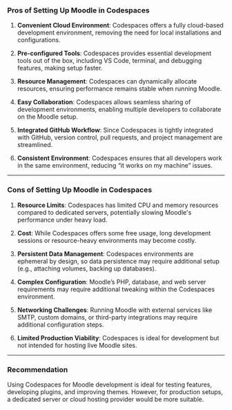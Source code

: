### **Pros of Setting Up Moodle in Codespaces**
1. **Convenient Cloud Environment**: Codespaces offers a fully cloud-based development environment, removing the need for local installations and configurations.

2. **Pre-configured Tools**: Codespaces provides essential development tools out of the box, including VS Code, terminal, and debugging features, making setup faster.

3. **Resource Management**: Codespaces can dynamically allocate resources, ensuring performance remains stable when running Moodle.

4. **Easy Collaboration**: Codespaces allows seamless sharing of development environments, enabling multiple developers to collaborate on the Moodle setup.

5. **Integrated GitHub Workflow**: Since Codespaces is tightly integrated with GitHub, version control, pull requests, and project management are streamlined.

6. **Consistent Environment**: Codespaces ensures that all developers work in the same environment, reducing “it works on my machine” issues.

---

### **Cons of Setting Up Moodle in Codespaces**
1. **Resource Limits**: Codespaces has limited CPU and memory resources compared to dedicated servers, potentially slowing Moodle's performance under heavy load.

2. **Cost**: While Codespaces offers some free usage, long development sessions or resource-heavy environments may become costly.

3. **Persistent Data Management**: Codespaces environments are ephemeral by design, so data persistence may require additional setup (e.g., attaching volumes, backing up databases).

4. **Complex Configuration**: Moodle’s PHP, database, and web server requirements may require additional tweaking within the Codespaces environment.

5. **Networking Challenges**: Running Moodle with external services like SMTP, custom domains, or third-party integrations may require additional configuration steps.

6. **Limited Production Viability**: Codespaces is ideal for development but not intended for hosting live Moodle sites.

---

### **Recommendation**
Using Codespaces for Moodle development is ideal for testing features, developing plugins, and improving themes. However, for production setups, a dedicated server or cloud hosting provider would be more suitable.